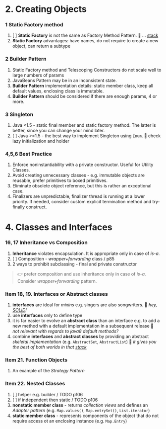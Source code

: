 

# 2. Creating Objects

### 1 Static Factory method
1. [ ] **Static Factory** is not the same as Factory Method Pattern. :thought_balloon: ... [stack](https://stackoverflow.com/a/9914562)
1. **Static Factory** advantages: have names, do not require to create a new object, can return a subtype

### 2 Builder Pattern
1. Static Factory method and Telescoping Constructors do not scale well to large numbers of params
1. JavaBeans Pattern may be in an inconsistent state.
1. **Builder Pattern** implementation details: static member class, keep all default values, enclosing class is immutable.
1. **Builder Pattern** should be considered if there are enough params, 4 or more.

### 3 Singleton
1. Java <1.5 - static final member and static factory method. The latter is better, since you can change your mind later.
1. [ ] Java >=1.5 - the best way to implement Singleton using `Enum`. :thought_balloon: check lazy initialization and holder

### 4,5,6 Best Practice
1. Enforce noninstantiability with a private constructor. Useful for Utility Classes.
1. Avoid creating unnecessary classes - e.g. immutable objects are reusable, prefer primitives to boxed primitives.
1. Eliminate obsolete object reference, but this is rather an exceptional case.
1. Finalizers are unpredictable, finalizer thread is running at a lower priority. If needed, consider custom explicit termination method and try-finally construct. 


# 4. Classes and Interfaces

### 16, 17 Inheritance vs Composition
1. **Inheritance** violates encapsulation. It is appropriate only in case of *is-a*.
1. [ ] Composition - *wrapper+forwarding* class / p85
1. 2 ways to prohibit subclassing - final and private constructor
> :point_right: prefer composition and use inheritance only in case of *is-a*. Consider *wrapper+forwarding* pattern.

### Item 18, 19. Interfaces or Abstract classes
1. **interfaces** are ideal for *mixins* e.g. singers are also songwriters. :thought_balloon: *hey, [SOLID](https://en.wikipedia.org/wiki/SOLID_(object-oriented_design))!*
1. use **interfaces** only to define type
1. it is far easier to evolve an **abstract class** than an interface e.g. to add a new method with a default implementation in a subsequent release :thought_balloon: *not relevant with regards to java8 default methods?*
1. combine **interfaces** and **abstract classes** by providing an abstract *skeletal implementation* (e.g. `AbstractSet`, `AbstractList`) :thought_balloon: *it gives you the best of both worlds in that [stack](https://stackoverflow.com/a/13437007)* 
### Item 21. Function Objects
1. An example of the *Strategy Pattern*

### Item 22. Nested Classes
1. [ ] helper e.g. builder / TODO p106
1. [ ] if independent then static / TODO p106
1. **nonstatic member class** - returns *collection views* and defines an *Adapter pattern* (e.g. `Map.values()`, `Map.entrySet()`, `List.iterator`)
1. **static member class** - represents components of the object that do not require access ot an enclosing instance (e.g. `Map.Entry`)
